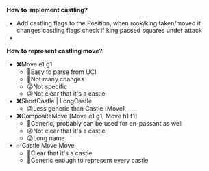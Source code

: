**How to implement castling?**
* Add castling flags to the Position, when rook/king taken/moved it changes castling flags
  check if king passed squares under attack
* 

**How to represent castling move?**
* ❌Move e1 g1
    * 🙂Easy to parse from UCI
    * 🙂Not many changes
    * 😡Not specific
    * 😡Not clear that it's a castle
* ❌ShortCastle | LongCastle
    * 😡Less generic than Castle [Move]
* ❌CompositeMove [Move e1 g1, Move h1 f1]
    * 🙂Generic, probably can be used for en-passant as well
    * 😡Not clear that it's a castle
    * 😡Long name
* ✅Castle Move Move
    * 🙂Clear that it's a castle
    * 🙂Generic enough to represent every castle
